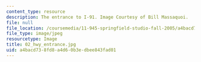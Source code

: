 ```yaml
---
content_type: resource
description: The entrance to I-91. Image Courtesy of Bill Massaquoi.
file: null
file_location: /coursemedia/11-945-springfield-studio-fall-2005/a4bacd738fd8a4d60b3edbee843fad01_02_hwy_entrance.jpg
file_type: image/jpeg
resourcetype: Image
title: 02_hwy_entrance.jpg
uid: a4bacd73-8fd8-a4d6-0b3e-dbee843fad01
---
```


